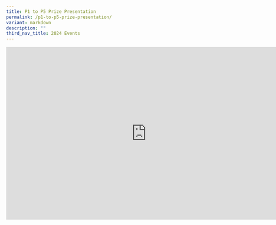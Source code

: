 ```yaml
---
title: P1 to P5 Prize Presentation
permalink: /p1-to-p5-prize-presentation/
variant: markdown
description: ""
third_nav_title: 2024 Events
---
```

<iframe allowfullscreen="true" height="469" width="760" frameborder="0" src="https://docs.google.com/presentation/d/e/2PACX-1vTAHvX4mm8-_7CjNmg2LaiatGdnttnnlRkGUGjaZBuY5fxswdjnj4Ly3KhMZgnlWXz9a4WKKBCFSrQW/embed?start=true&amp;loop=true&amp;delayms=3000"></iframe>
 